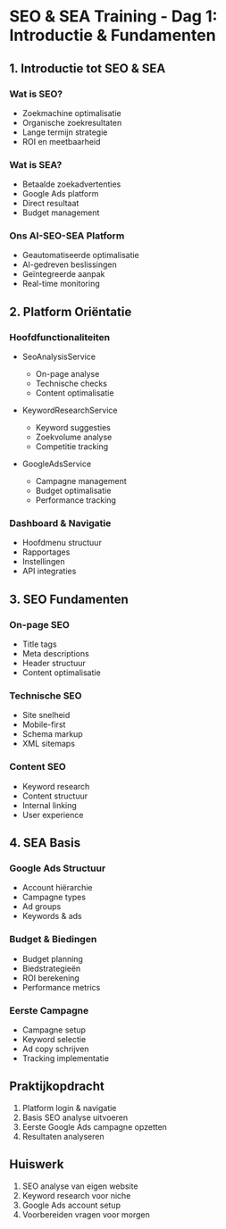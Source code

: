 # SEO & SEA Training - Dag 1: Introductie & Fundamenten

## 1. Introductie tot SEO & SEA
### Wat is SEO?
- Zoekmachine optimalisatie
- Organische zoekresultaten
- Lange termijn strategie
- ROI en meetbaarheid

### Wat is SEA?
- Betaalde zoekadvertenties
- Google Ads platform
- Direct resultaat
- Budget management

### Ons AI-SEO-SEA Platform
- Geautomatiseerde optimalisatie
- AI-gedreven beslissingen
- Geïntegreerde aanpak
- Real-time monitoring

## 2. Platform Oriëntatie
### Hoofdfunctionaliteiten
- SeoAnalysisService
  - On-page analyse
  - Technische checks
  - Content optimalisatie

- KeywordResearchService
  - Keyword suggesties
  - Zoekvolume analyse
  - Competitie tracking

- GoogleAdsService
  - Campagne management
  - Budget optimalisatie
  - Performance tracking

### Dashboard & Navigatie
- Hoofdmenu structuur
- Rapportages
- Instellingen
- API integraties

## 3. SEO Fundamenten
### On-page SEO
- Title tags
- Meta descriptions
- Header structuur
- Content optimalisatie

### Technische SEO
- Site snelheid
- Mobile-first
- Schema markup
- XML sitemaps

### Content SEO
- Keyword research
- Content structuur
- Internal linking
- User experience

## 4. SEA Basis
### Google Ads Structuur
- Account hiërarchie
- Campagne types
- Ad groups
- Keywords & ads

### Budget & Biedingen
- Budget planning
- Biedstrategieën
- ROI berekening
- Performance metrics

### Eerste Campagne
- Campagne setup
- Keyword selectie
- Ad copy schrijven
- Tracking implementatie

## Praktijkopdracht
1. Platform login & navigatie
2. Basis SEO analyse uitvoeren
3. Eerste Google Ads campagne opzetten
4. Resultaten analyseren

## Huiswerk
1. SEO analyse van eigen website
2. Keyword research voor niche
3. Google Ads account setup
4. Voorbereiden vragen voor morgen
